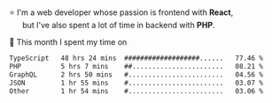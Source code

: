 ⭐ I'm a web developer whose passion is frontend with <b>React</b>,<br/>
&nbsp; &nbsp; &nbsp; but I've also spent a lot of time in backend with <b>PHP</b>.

📅 This month I spent my time on

<!--START_SECTION:waka-->

```txt
TypeScript   48 hrs 24 mins  ###################......   77.46 %
PHP          5 hrs 7 mins    ##.......................   08.21 %
GraphQL      2 hrs 50 mins   #........................   04.56 %
JSON         1 hr 55 mins    #........................   03.07 %
Other        1 hr 54 mins    #........................   03.06 %
```

<!--END_SECTION:waka-->
